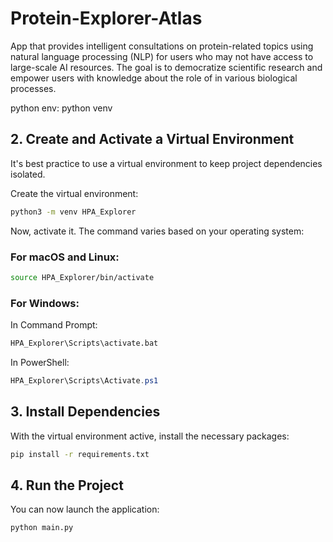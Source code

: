 # Protein-Explorer-Atlas
App that provides intelligent consultations on protein-related topics using natural language processing (NLP) for users who may not have access to large-scale AI resources. The goal is to democratize scientific research and empower users with knowledge about the role of in various biological processes.

python env:
python venv 

## 2. Create and Activate a Virtual Environment

It's best practice to use a virtual environment to keep project dependencies isolated.

Create the virtual environment:
```sh
python3 -m venv HPA_Explorer
```

Now, activate it. The command varies based on your operating system:

### For macOS and Linux:
```sh
source HPA_Explorer/bin/activate
```

### For Windows:
In Command Prompt:
```cmd
HPA_Explorer\Scripts\activate.bat
```
In PowerShell:
```powershell
HPA_Explorer\Scripts\Activate.ps1
```

## 3. Install Dependencies

With the virtual environment active, install the necessary packages:
```sh
pip install -r requirements.txt
```

## 4. Run the Project

You can now launch the application:
```sh
python main.py
```